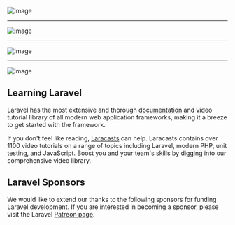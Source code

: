 ![image](https://user-images.githubusercontent.com/48497063/80915877-e8252200-8d4c-11ea-9072-01159e2079d6.png)
<hr>

![image](https://user-images.githubusercontent.com/48497063/80916013-e90a8380-8d4d-11ea-92bd-13609e6307da.png)
<hr>


![image](https://user-images.githubusercontent.com/48497063/80916054-32f36980-8d4e-11ea-8e59-d62bd135ba98.png)

<hr>

![image](https://user-images.githubusercontent.com/48497063/80916104-9d0c0e80-8d4e-11ea-9578-ee9f4c5d218a.png)



## Learning Laravel

Laravel has the most extensive and thorough [documentation](https://laravel.com/docs) and video tutorial library of all modern web application frameworks, making it a breeze to get started with the framework.

If you don't feel like reading, [Laracasts](https://laracasts.com) can help. Laracasts contains over 1100 video tutorials on a range of topics including Laravel, modern PHP, unit testing, and JavaScript. Boost you and your team's skills by digging into our comprehensive video library.

## Laravel Sponsors

We would like to extend our thanks to the following sponsors for funding Laravel development. If you are interested in becoming a sponsor, please visit the Laravel [Patreon page](https://patreon.com/taylorotwell).

